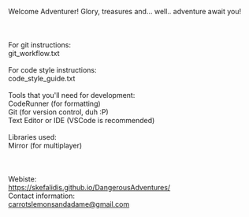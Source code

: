 Welcome Adventurer! Glory, treasures and... well.. adventure await you!\
\
\
\
For git instructions:\
git_workflow.txt\
\
For code style instructions:\
code_style_guide.txt\
\
Tools that you'll need for development:\
CodeRunner 			(for formatting)\
Git					(for version control, duh :P)\
Text Editor or IDE 	(VSCode is recommended)\
\
Libraries used:\
Mirror 		(for multiplayer)\
\
\
\
Webiste:\
https://skefalidis.github.io/DangerousAdventures/ \
Contact information:\
carrotslemonsandadame@gmail.com
